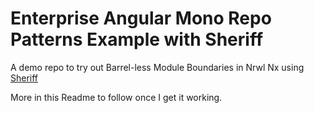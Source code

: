 # Enterprise Angular Mono Repo Patterns Example with Sheriff

A demo repo to try out Barrel-less Module Boundaries in Nrwl Nx using [Sheriff](https://softarc-consulting.github.io/sheriff/)

More in this Readme to follow once I get it working.
